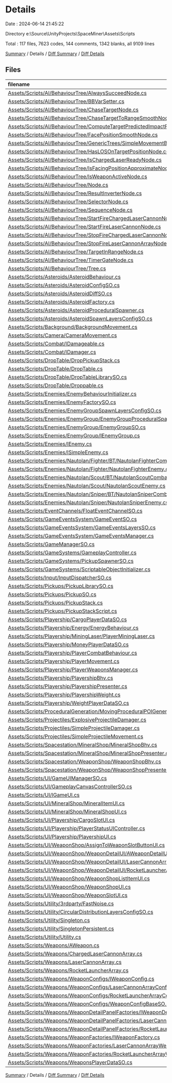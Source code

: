 # Details

Date : 2024-06-14 21:45:22

Directory e:\\Source\\UnityProjects\\SpaceMiner\\Assets\\Scripts

Total : 117 files,  7623 codes, 144 comments, 1342 blanks, all 9109 lines

[Summary](results.md) / Details / [Diff Summary](diff.md) / [Diff Details](diff-details.md)

## Files
| filename | language | code | comment | blank | total |
| :--- | :--- | ---: | ---: | ---: | ---: |
| [Assets/Scripts/AI/BehaviourTree/AlwaysSucceedNode.cs](/Assets/Scripts/AI/BehaviourTree/AlwaysSucceedNode.cs) | C# | 19 | 0 | 2 | 21 |
| [Assets/Scripts/AI/BehaviourTree/BBVarSetter.cs](/Assets/Scripts/AI/BehaviourTree/BBVarSetter.cs) | C# | 23 | 0 | 3 | 26 |
| [Assets/Scripts/AI/BehaviourTree/ChaseTargetNode.cs](/Assets/Scripts/AI/BehaviourTree/ChaseTargetNode.cs) | C# | 91 | 0 | 9 | 100 |
| [Assets/Scripts/AI/BehaviourTree/ChaseTargetToRangeSmoothNode.cs](/Assets/Scripts/AI/BehaviourTree/ChaseTargetToRangeSmoothNode.cs) | C# | 121 | 0 | 8 | 129 |
| [Assets/Scripts/AI/BehaviourTree/ComputeTargetPredictedImpactPosition.cs](/Assets/Scripts/AI/BehaviourTree/ComputeTargetPredictedImpactPosition.cs) | C# | 75 | 3 | 10 | 88 |
| [Assets/Scripts/AI/BehaviourTree/FacePositionSmoothNode.cs](/Assets/Scripts/AI/BehaviourTree/FacePositionSmoothNode.cs) | C# | 50 | 0 | 7 | 57 |
| [Assets/Scripts/AI/BehaviourTree/GenericTrees/SimpleMovementBT.cs](/Assets/Scripts/AI/BehaviourTree/GenericTrees/SimpleMovementBT.cs) | C# | 133 | 0 | 28 | 161 |
| [Assets/Scripts/AI/BehaviourTree/HasLOSOnTargetPositionNode.cs](/Assets/Scripts/AI/BehaviourTree/HasLOSOnTargetPositionNode.cs) | C# | 47 | 0 | 5 | 52 |
| [Assets/Scripts/AI/BehaviourTree/IsChargedLaserReadyNode.cs](/Assets/Scripts/AI/BehaviourTree/IsChargedLaserReadyNode.cs) | C# | 28 | 0 | 4 | 32 |
| [Assets/Scripts/AI/BehaviourTree/IsFacingPositionApproximateNode.cs](/Assets/Scripts/AI/BehaviourTree/IsFacingPositionApproximateNode.cs) | C# | 48 | 0 | 5 | 53 |
| [Assets/Scripts/AI/BehaviourTree/IsWeaponActiveNode.cs](/Assets/Scripts/AI/BehaviourTree/IsWeaponActiveNode.cs) | C# | 28 | 0 | 5 | 33 |
| [Assets/Scripts/AI/BehaviourTree/Node.cs](/Assets/Scripts/AI/BehaviourTree/Node.cs) | C# | 93 | 0 | 16 | 109 |
| [Assets/Scripts/AI/BehaviourTree/ResultInverterNode.cs](/Assets/Scripts/AI/BehaviourTree/ResultInverterNode.cs) | C# | 30 | 0 | 3 | 33 |
| [Assets/Scripts/AI/BehaviourTree/SelectorNode.cs](/Assets/Scripts/AI/BehaviourTree/SelectorNode.cs) | C# | 30 | 0 | 3 | 33 |
| [Assets/Scripts/AI/BehaviourTree/SequenceNode.cs](/Assets/Scripts/AI/BehaviourTree/SequenceNode.cs) | C# | 38 | 0 | 4 | 42 |
| [Assets/Scripts/AI/BehaviourTree/StartFireChargedLaserCannonNode.cs](/Assets/Scripts/AI/BehaviourTree/StartFireChargedLaserCannonNode.cs) | C# | 23 | 0 | 4 | 27 |
| [Assets/Scripts/AI/BehaviourTree/StartFireLaserCannonNode.cs](/Assets/Scripts/AI/BehaviourTree/StartFireLaserCannonNode.cs) | C# | 26 | 0 | 3 | 29 |
| [Assets/Scripts/AI/BehaviourTree/StopFireChargedLaserCannonNode.cs](/Assets/Scripts/AI/BehaviourTree/StopFireChargedLaserCannonNode.cs) | C# | 23 | 0 | 4 | 27 |
| [Assets/Scripts/AI/BehaviourTree/StopFireLaserCannonArrayNode.cs](/Assets/Scripts/AI/BehaviourTree/StopFireLaserCannonArrayNode.cs) | C# | 23 | 0 | 4 | 27 |
| [Assets/Scripts/AI/BehaviourTree/TargetInRangeNode.cs](/Assets/Scripts/AI/BehaviourTree/TargetInRangeNode.cs) | C# | 46 | 0 | 5 | 51 |
| [Assets/Scripts/AI/BehaviourTree/TimerGateNode.cs](/Assets/Scripts/AI/BehaviourTree/TimerGateNode.cs) | C# | 39 | 0 | 7 | 46 |
| [Assets/Scripts/AI/BehaviourTree/Tree.cs](/Assets/Scripts/AI/BehaviourTree/Tree.cs) | C# | 27 | 0 | 6 | 33 |
| [Assets/Scripts/Asteroids/AsteroidBehaviour.cs](/Assets/Scripts/Asteroids/AsteroidBehaviour.cs) | C# | 140 | 2 | 25 | 167 |
| [Assets/Scripts/Asteroids/AsteroidConfigSO.cs](/Assets/Scripts/Asteroids/AsteroidConfigSO.cs) | C# | 32 | 0 | 3 | 35 |
| [Assets/Scripts/Asteroids/AsteroidDiffSO.cs](/Assets/Scripts/Asteroids/AsteroidDiffSO.cs) | C# | 72 | 0 | 8 | 80 |
| [Assets/Scripts/Asteroids/AsteroidFactory.cs](/Assets/Scripts/Asteroids/AsteroidFactory.cs) | C# | 63 | 0 | 11 | 74 |
| [Assets/Scripts/Asteroids/AsteroidProceduralSpawner.cs](/Assets/Scripts/Asteroids/AsteroidProceduralSpawner.cs) | C# | 126 | 6 | 14 | 146 |
| [Assets/Scripts/Asteroids/AsteroidSpawnLayersConfigSO.cs](/Assets/Scripts/Asteroids/AsteroidSpawnLayersConfigSO.cs) | C# | 5 | 0 | 1 | 6 |
| [Assets/Scripts/Background/BackgroundMovement.cs](/Assets/Scripts/Background/BackgroundMovement.cs) | C# | 25 | 2 | 8 | 35 |
| [Assets/Scripts/Camera/CameraMovement.cs](/Assets/Scripts/Camera/CameraMovement.cs) | C# | 20 | 1 | 6 | 27 |
| [Assets/Scripts/Combat/IDamageable.cs](/Assets/Scripts/Combat/IDamageable.cs) | C# | 39 | 0 | 10 | 49 |
| [Assets/Scripts/Combat/IDamager.cs](/Assets/Scripts/Combat/IDamager.cs) | C# | 26 | 0 | 4 | 30 |
| [Assets/Scripts/DropTable/DropPickupStack.cs](/Assets/Scripts/DropTable/DropPickupStack.cs) | C# | 17 | 0 | 3 | 20 |
| [Assets/Scripts/DropTable/DropTable.cs](/Assets/Scripts/DropTable/DropTable.cs) | C# | 30 | 0 | 4 | 34 |
| [Assets/Scripts/DropTable/DropTableLibrarySO.cs](/Assets/Scripts/DropTable/DropTableLibrarySO.cs) | C# | 34 | 0 | 5 | 39 |
| [Assets/Scripts/DropTable/Droppable.cs](/Assets/Scripts/DropTable/Droppable.cs) | C# | 16 | 0 | 3 | 19 |
| [Assets/Scripts/Enemies/EnemyBehaviourInitializer.cs](/Assets/Scripts/Enemies/EnemyBehaviourInitializer.cs) | C# | 10 | 0 | 0 | 10 |
| [Assets/Scripts/Enemies/EnemyFactorySO.cs](/Assets/Scripts/Enemies/EnemyFactorySO.cs) | C# | 40 | 0 | 10 | 50 |
| [Assets/Scripts/Enemies/EnemyGroupSpawnLayersConfigSO.cs](/Assets/Scripts/Enemies/EnemyGroupSpawnLayersConfigSO.cs) | C# | 5 | 0 | 2 | 7 |
| [Assets/Scripts/Enemies/EnemyGroup/EnemyGroupProceduralSpawnerSO.cs](/Assets/Scripts/Enemies/EnemyGroup/EnemyGroupProceduralSpawnerSO.cs) | C# | 58 | 1 | 10 | 69 |
| [Assets/Scripts/Enemies/EnemyGroup/EnemyGroupSO.cs](/Assets/Scripts/Enemies/EnemyGroup/EnemyGroupSO.cs) | C# | 17 | 0 | 3 | 20 |
| [Assets/Scripts/Enemies/EnemyGroup/IEnemyGroup.cs](/Assets/Scripts/Enemies/EnemyGroup/IEnemyGroup.cs) | C# | 8 | 0 | 3 | 11 |
| [Assets/Scripts/Enemies/IEnemy.cs](/Assets/Scripts/Enemies/IEnemy.cs) | C# | 19 | 0 | 3 | 22 |
| [Assets/Scripts/Enemies/ISimpleEnemy.cs](/Assets/Scripts/Enemies/ISimpleEnemy.cs) | C# | 11 | 0 | 2 | 13 |
| [Assets/Scripts/Enemies/Nautolan/Fighter/BT/NautolanFighterCombatBT.cs](/Assets/Scripts/Enemies/Nautolan/Fighter/BT/NautolanFighterCombatBT.cs) | C# | 59 | 0 | 10 | 69 |
| [Assets/Scripts/Enemies/Nautolan/Fighter/NautolanFighterEnemy.cs](/Assets/Scripts/Enemies/Nautolan/Fighter/NautolanFighterEnemy.cs) | C# | 30 | 0 | 7 | 37 |
| [Assets/Scripts/Enemies/Nautolan/Scout/BT/NautolanScoutCombatBT.cs](/Assets/Scripts/Enemies/Nautolan/Scout/BT/NautolanScoutCombatBT.cs) | C# | 58 | 0 | 10 | 68 |
| [Assets/Scripts/Enemies/Nautolan/Scout/NautolanScoutEnemy.cs](/Assets/Scripts/Enemies/Nautolan/Scout/NautolanScoutEnemy.cs) | C# | 46 | 0 | 12 | 58 |
| [Assets/Scripts/Enemies/Nautolan/Sniper/BT/NautolanSniperCombatBT.cs](/Assets/Scripts/Enemies/Nautolan/Sniper/BT/NautolanSniperCombatBT.cs) | C# | 70 | 0 | 11 | 81 |
| [Assets/Scripts/Enemies/Nautolan/Sniper/NautolanSniperEnemy.cs](/Assets/Scripts/Enemies/Nautolan/Sniper/NautolanSniperEnemy.cs) | C# | 65 | 2 | 17 | 84 |
| [Assets/Scripts/EventChannels/FloatEventChannelSO.cs](/Assets/Scripts/EventChannels/FloatEventChannelSO.cs) | C# | 13 | 0 | 3 | 16 |
| [Assets/Scripts/GameEventsSystem/GameEventSO.cs](/Assets/Scripts/GameEventsSystem/GameEventSO.cs) | C# | 16 | 0 | 3 | 19 |
| [Assets/Scripts/GameEventsSystem/GameEventsLayersSO.cs](/Assets/Scripts/GameEventsSystem/GameEventsLayersSO.cs) | C# | 5 | 0 | 2 | 7 |
| [Assets/Scripts/GameEventsSystem/GameEventsManager.cs](/Assets/Scripts/GameEventsSystem/GameEventsManager.cs) | C# | 92 | 1 | 16 | 109 |
| [Assets/Scripts/GameManagerSO.cs](/Assets/Scripts/GameManagerSO.cs) | C# | 14 | 0 | 3 | 17 |
| [Assets/Scripts/GameSystems/GameplayController.cs](/Assets/Scripts/GameSystems/GameplayController.cs) | C# | 25 | 1 | 7 | 33 |
| [Assets/Scripts/GameSystems/PickupSpawnerSO.cs](/Assets/Scripts/GameSystems/PickupSpawnerSO.cs) | C# | 33 | 0 | 4 | 37 |
| [Assets/Scripts/GameSystems/ScriptableObjectInitializer.cs](/Assets/Scripts/GameSystems/ScriptableObjectInitializer.cs) | C# | 16 | 0 | 4 | 20 |
| [Assets/Scripts/Input/InputDispatcherSO.cs](/Assets/Scripts/Input/InputDispatcherSO.cs) | C# | 191 | 3 | 27 | 221 |
| [Assets/Scripts/Pickups/PickupLibrarySO.cs](/Assets/Scripts/Pickups/PickupLibrarySO.cs) | C# | 21 | 0 | 6 | 27 |
| [Assets/Scripts/Pickups/PickupSO.cs](/Assets/Scripts/Pickups/PickupSO.cs) | C# | 19 | 0 | 3 | 22 |
| [Assets/Scripts/Pickups/PickupStack.cs](/Assets/Scripts/Pickups/PickupStack.cs) | C# | 22 | 0 | 3 | 25 |
| [Assets/Scripts/Pickups/PickupStackScript.cs](/Assets/Scripts/Pickups/PickupStackScript.cs) | C# | 36 | 2 | 7 | 45 |
| [Assets/Scripts/Playership/CargoPlayerDataSO.cs](/Assets/Scripts/Playership/CargoPlayerDataSO.cs) | C# | 102 | 0 | 13 | 115 |
| [Assets/Scripts/Playership/Energy/EnergyBehaviour.cs](/Assets/Scripts/Playership/Energy/EnergyBehaviour.cs) | C# | 126 | 2 | 27 | 155 |
| [Assets/Scripts/Playership/MiningLaser/PlayerMiningLaser.cs](/Assets/Scripts/Playership/MiningLaser/PlayerMiningLaser.cs) | C# | 122 | 1 | 18 | 141 |
| [Assets/Scripts/Playership/MoneyPlayerDataSO.cs](/Assets/Scripts/Playership/MoneyPlayerDataSO.cs) | C# | 40 | 0 | 9 | 49 |
| [Assets/Scripts/Playership/PlayerCombatBehaviour.cs](/Assets/Scripts/Playership/PlayerCombatBehaviour.cs) | C# | 13 | 0 | 3 | 16 |
| [Assets/Scripts/Playership/PlayerMovement.cs](/Assets/Scripts/Playership/PlayerMovement.cs) | C# | 207 | 1 | 43 | 251 |
| [Assets/Scripts/Playership/PlayerWeaponsManager.cs](/Assets/Scripts/Playership/PlayerWeaponsManager.cs) | C# | 139 | 0 | 22 | 161 |
| [Assets/Scripts/Playership/PlayershipBhv.cs](/Assets/Scripts/Playership/PlayershipBhv.cs) | C# | 55 | 0 | 10 | 65 |
| [Assets/Scripts/Playership/PlayershipPresenter.cs](/Assets/Scripts/Playership/PlayershipPresenter.cs) | C# | 26 | 0 | 5 | 31 |
| [Assets/Scripts/Playership/PlayershipWeight.cs](/Assets/Scripts/Playership/PlayershipWeight.cs) | C# | 29 | 0 | 6 | 35 |
| [Assets/Scripts/Playership/WeightPlayerDataSO.cs](/Assets/Scripts/Playership/WeightPlayerDataSO.cs) | C# | 80 | 0 | 9 | 89 |
| [Assets/Scripts/ProceduralGeneration/MovingProceduralPOIGenerator.cs](/Assets/Scripts/ProceduralGeneration/MovingProceduralPOIGenerator.cs) | C# | 215 | 20 | 29 | 264 |
| [Assets/Scripts/Projectiles/ExplosiveProjectileDamager.cs](/Assets/Scripts/Projectiles/ExplosiveProjectileDamager.cs) | C# | 37 | 0 | 4 | 41 |
| [Assets/Scripts/Projectiles/SimpleProjectileDamager.cs](/Assets/Scripts/Projectiles/SimpleProjectileDamager.cs) | C# | 30 | 0 | 3 | 33 |
| [Assets/Scripts/Projectiles/SimpleProjectileMovement.cs](/Assets/Scripts/Projectiles/SimpleProjectileMovement.cs) | C# | 37 | 0 | 11 | 48 |
| [Assets/Scripts/Spacestation/MineralShop/MineralShopBhv.cs](/Assets/Scripts/Spacestation/MineralShop/MineralShopBhv.cs) | C# | 26 | 0 | 5 | 31 |
| [Assets/Scripts/Spacestation/MineralShop/MineralShopPresenter.cs](/Assets/Scripts/Spacestation/MineralShop/MineralShopPresenter.cs) | C# | 40 | 0 | 7 | 47 |
| [Assets/Scripts/Spacestation/WeaponShop/WeaponShopBhv.cs](/Assets/Scripts/Spacestation/WeaponShop/WeaponShopBhv.cs) | C# | 24 | 0 | 3 | 27 |
| [Assets/Scripts/Spacestation/WeaponShop/WeaponShopPresenter.cs](/Assets/Scripts/Spacestation/WeaponShop/WeaponShopPresenter.cs) | C# | 36 | 0 | 7 | 43 |
| [Assets/Scripts/UI/GameUIManagerSO.cs](/Assets/Scripts/UI/GameUIManagerSO.cs) | C# | 50 | 0 | 6 | 56 |
| [Assets/Scripts/UI/GameplayCanvasControllerSO.cs](/Assets/Scripts/UI/GameplayCanvasControllerSO.cs) | C# | 33 | 0 | 7 | 40 |
| [Assets/Scripts/UI/IGameUI.cs](/Assets/Scripts/UI/IGameUI.cs) | C# | 14 | 0 | 2 | 16 |
| [Assets/Scripts/UI/MineralShop/MineralItemUI.cs](/Assets/Scripts/UI/MineralShop/MineralItemUI.cs) | C# | 40 | 0 | 12 | 52 |
| [Assets/Scripts/UI/MineralShop/MineralShopUI.cs](/Assets/Scripts/UI/MineralShop/MineralShopUI.cs) | C# | 98 | 0 | 21 | 119 |
| [Assets/Scripts/UI/Playership/CargoSlotUI.cs](/Assets/Scripts/UI/Playership/CargoSlotUI.cs) | C# | 29 | 0 | 5 | 34 |
| [Assets/Scripts/UI/Playership/PlayerStatusUIController.cs](/Assets/Scripts/UI/Playership/PlayerStatusUIController.cs) | C# | 123 | 0 | 27 | 150 |
| [Assets/Scripts/UI/Playership/PlayershipUI.cs](/Assets/Scripts/UI/Playership/PlayershipUI.cs) | C# | 69 | 0 | 18 | 87 |
| [Assets/Scripts/UI/WeaponShop/AssignToWeaponSlotButtonUI.cs](/Assets/Scripts/UI/WeaponShop/AssignToWeaponSlotButtonUI.cs) | C# | 19 | 0 | 5 | 24 |
| [Assets/Scripts/UI/WeaponShop/WeaponDetailUI/AWeaponDetailUI.cs](/Assets/Scripts/UI/WeaponShop/WeaponDetailUI/AWeaponDetailUI.cs) | C# | 44 | 0 | 4 | 48 |
| [Assets/Scripts/UI/WeaponShop/WeaponDetailUI/LaserCannonArrayDetailUI.cs](/Assets/Scripts/UI/WeaponShop/WeaponDetailUI/LaserCannonArrayDetailUI.cs) | C# | 24 | 0 | 3 | 27 |
| [Assets/Scripts/UI/WeaponShop/WeaponDetailUI/RocketLauncherArrayDetailUI.cs](/Assets/Scripts/UI/WeaponShop/WeaponDetailUI/RocketLauncherArrayDetailUI.cs) | C# | 18 | 0 | 3 | 21 |
| [Assets/Scripts/UI/WeaponShop/WeaponShopListItemUI.cs](/Assets/Scripts/UI/WeaponShop/WeaponShopListItemUI.cs) | C# | 43 | 0 | 7 | 50 |
| [Assets/Scripts/UI/WeaponShop/WeaponShopUI.cs](/Assets/Scripts/UI/WeaponShop/WeaponShopUI.cs) | C# | 261 | 0 | 33 | 294 |
| [Assets/Scripts/UI/WeaponShop/WeaponSlotUI.cs](/Assets/Scripts/UI/WeaponShop/WeaponSlotUI.cs) | C# | 23 | 0 | 7 | 30 |
| [Assets/Scripts/Utility/3rdparty/FastNoise.cs](/Assets/Scripts/Utility/3rdparty/FastNoise.cs) | C# | 1,935 | 77 | 361 | 2,373 |
| [Assets/Scripts/Utility/CircularDistributionLayersConfigSO.cs](/Assets/Scripts/Utility/CircularDistributionLayersConfigSO.cs) | C# | 19 | 1 | 3 | 23 |
| [Assets/Scripts/Utility/Singleton.cs](/Assets/Scripts/Utility/Singleton.cs) | C# | 42 | 6 | 4 | 52 |
| [Assets/Scripts/Utility/SingletonPersistent.cs](/Assets/Scripts/Utility/SingletonPersistent.cs) | C# | 43 | 6 | 4 | 53 |
| [Assets/Scripts/Utility/Utility.cs](/Assets/Scripts/Utility/Utility.cs) | C# | 10 | 0 | 2 | 12 |
| [Assets/Scripts/Weapons/AWeapon.cs](/Assets/Scripts/Weapons/AWeapon.cs) | C# | 16 | 0 | 6 | 22 |
| [Assets/Scripts/Weapons/ChargedLaserCannonArray.cs](/Assets/Scripts/Weapons/ChargedLaserCannonArray.cs) | C# | 143 | 2 | 36 | 181 |
| [Assets/Scripts/Weapons/LaserCannonArray.cs](/Assets/Scripts/Weapons/LaserCannonArray.cs) | C# | 77 | 2 | 23 | 102 |
| [Assets/Scripts/Weapons/RocketLauncherArray.cs](/Assets/Scripts/Weapons/RocketLauncherArray.cs) | C# | 68 | 2 | 19 | 89 |
| [Assets/Scripts/Weapons/WeaponConfigs/IWeaponConfig.cs](/Assets/Scripts/Weapons/WeaponConfigs/IWeaponConfig.cs) | C# | 26 | 0 | 3 | 29 |
| [Assets/Scripts/Weapons/WeaponConfigs/LaserCannonArrayConfigSO.cs](/Assets/Scripts/Weapons/WeaponConfigs/LaserCannonArrayConfigSO.cs) | C# | 26 | 0 | 5 | 31 |
| [Assets/Scripts/Weapons/WeaponConfigs/RocketLauncherArrayConfigSO.cs](/Assets/Scripts/Weapons/WeaponConfigs/RocketLauncherArrayConfigSO.cs) | C# | 22 | 0 | 5 | 27 |
| [Assets/Scripts/Weapons/WeaponConfigs/WeaponConfigBaseSO.cs](/Assets/Scripts/Weapons/WeaponConfigs/WeaponConfigBaseSO.cs) | C# | 30 | 0 | 9 | 39 |
| [Assets/Scripts/Weapons/WeaponDetailPanelFactories/IWeaponDetailPanelFactory.cs](/Assets/Scripts/Weapons/WeaponDetailPanelFactories/IWeaponDetailPanelFactory.cs) | C# | 9 | 0 | 2 | 11 |
| [Assets/Scripts/Weapons/WeaponDetailPanelFactories/LaserCannonArrayDetailPanelFactory.cs](/Assets/Scripts/Weapons/WeaponDetailPanelFactories/LaserCannonArrayDetailPanelFactory.cs) | C# | 26 | 0 | 5 | 31 |
| [Assets/Scripts/Weapons/WeaponDetailPanelFactories/RocketLauncherArrayDetailPanelFactory1.cs](/Assets/Scripts/Weapons/WeaponDetailPanelFactories/RocketLauncherArrayDetailPanelFactory1.cs) | C# | 26 | 0 | 5 | 31 |
| [Assets/Scripts/Weapons/WeaponFactories/IWeaponFactory.cs](/Assets/Scripts/Weapons/WeaponFactories/IWeaponFactory.cs) | C# | 7 | 0 | 2 | 9 |
| [Assets/Scripts/Weapons/WeaponFactories/LaserCannonArrayWeaponFactory.cs](/Assets/Scripts/Weapons/WeaponFactories/LaserCannonArrayWeaponFactory.cs) | C# | 19 | 0 | 5 | 24 |
| [Assets/Scripts/Weapons/WeaponFactories/RocketLauncherArrayWeaponFactory.cs](/Assets/Scripts/Weapons/WeaponFactories/RocketLauncherArrayWeaponFactory.cs) | C# | 19 | 0 | 4 | 23 |
| [Assets/Scripts/Weapons/WeaponsPlayerDataSO.cs](/Assets/Scripts/Weapons/WeaponsPlayerDataSO.cs) | C# | 83 | 0 | 7 | 90 |

[Summary](results.md) / Details / [Diff Summary](diff.md) / [Diff Details](diff-details.md)